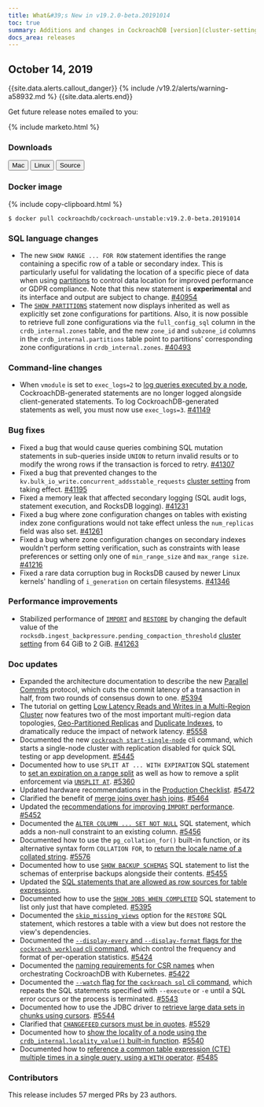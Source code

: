 ```yaml
---
title: What&#39;s New in v19.2.0-beta.20191014
toc: true
summary: Additions and changes in CockroachDB [version](cluster-settings.html#setting-version) v19.2.0-beta.20191014 since [version](cluster-settings.html#setting-version) v19.2.0-beta.20190930
docs_area: releases 
---
```


## October 14, 2019

{{site.data.alerts.callout_danger}}
{% include /v19.2/alerts/warning-a58932.md %}
{{site.data.alerts.end}}

Get future release notes emailed to you:

{% include marketo.html %}

### Downloads

<div id="os-tabs" class="clearfix os-tabs_button-outline-primary">
    <a href="https://binaries.cockroachdb.com/cockroach-v19.2.0-beta.20191014.darwin-10.9-amd64.tgz"><button id="mac" data-eventcategory="mac-binary-release-notes">Mac</button></a>
    <a href="https://binaries.cockroachdb.com/cockroach-v19.2.0-beta.20191014.linux-amd64.tgz"><button id="linux" data-eventcategory="linux-binary-release-notes">Linux</button></a>
    <a href="https://binaries.cockroachdb.com/cockroach-v19.2.0-beta.20191014.src.tgz"><button id="source" data-eventcategory="source-release-notes">Source</button></a>
</div>

### Docker image

{% include copy-clipboard.html %}
~~~shell
$ docker pull cockroachdb/cockroach-unstable:v19.2.0-beta.20191014
~~~

### SQL language changes

- The new `SHOW RANGE ... FOR ROW` statement identifies the range containing a specific row of a table or secondary index. This is particularly useful for validating the location of a specific piece of data when using [partitions](../v19.2/topology-geo-partitioned-replicas.html) to control data location for improved performance or GDPR compliance. Note that this new statement is **experimental** and its interface and output are subject to change. [#40954][#40954]
- The [`SHOW PARTITIONS`](../v19.2/show-partitions.html) statement now displays inherited as well as explicitly set zone configurations for partitions. Also, it is now possible to retrieve full zone configurations via the `full_config_sql` column in the `crdb_internal.zones` table, and the new `zone_id` and `subzone_id` columns in the `crdb_internal.partitions` table point to partitions' corresponding zone configurations in `crdb_internal.zones`. [#40493][#40493]

### Command-line changes

- When `vmodule` is set to `exec_logs=2` to [log queries executed by a node](../v19.2/query-behavior-troubleshooting.html#per-node-execution-logs), CockroachDB-generated statements are no longer logged alongside client-generated statements. To log CockroachDB-generated statements as well, you must now use `exec_logs=3`. [#41149][#41149]

### Bug fixes

- Fixed a bug that would cause queries combining SQL mutation statements in sub-queries inside `UNION` to return invalid results or to modify the wrong rows if the transaction is forced to retry. [#41307][#41307]
- Fixed a bug that prevented changes to the `kv.bulk_io_write.concurrent_addsstable_requests` [cluster setting](../v19.2/cluster-settings.html) from taking effect. [#41195][#41195]
- Fixed a memory leak that affected secondary logging (SQL audit logs, statement execution, and RocksDB logging). [#41231][#41231]
- Fixed a bug where zone configuration changes on tables with existing index zone configurations would not take effect unless the `num_replicas` field was also set. [#41261][#41261]
- Fixed a bug where zone configuration changes on secondary indexes wouldn't perform setting verification, such as constraints with lease preferences or setting only one of `min_range_size` and `max_range size`. [#41216][#41216]
- Fixed a rare data corruption bug in RocksDB caused by newer Linux kernels' handling of `i_generation` on certain filesystems. [#41346][#41346]

### Performance improvements

- Stabilized performance of [`IMPORT`](../v19.2/import.html) and [`RESTORE`](../v19.2/restore.html) by changing the default value of the `rocksdb.ingest_backpressure.pending_compaction_threshold` [cluster setting](../v19.2/cluster-settings.html) from 64 GiB to 2 GiB. [#41263][#41263]

### Doc updates

- Expanded the architecture documentation to describe the new [Parallel Commits](../v19.2/architecture/transaction-layer.html#parallel-commits) protocol, which cuts the commit latency of a transaction in half, from two rounds of consensus down to one. [#5394][#5394]
- The tutorial on getting [Low Latency Reads and Writes in a Multi-Region Cluster](../v19.2/demo-low-latency-multi-region-deployment.html) now features two of the most important multi-region data topologies, [Geo-Partitioned Replicas](../v19.2/topology-geo-partitioned-replicas.html) and [Duplicate Indexes](../v19.2/topology-duplicate-indexes.html), to dramatically reduce the impact of network latency. [#5558][#5558]
- Documented the new [`cockroach start-single-node`](../v19.2/cockroach-start-single-node.html) cli command, which starts a single-node cluster with replication disabled for quick SQL testing or app development. [#5445][#5445]
- Documented how to use `SPLIT AT ... WITH EXPIRATION` SQL statement to [set an expiration on a range split](../v19.2/split-at.html#set-the-expiration-on-a-split-enforcement) as well as how to remove a split enforcement via [`UNSPLIT AT`](../v19.2/unsplit-at.html). [#5360][#5360]
- Updated hardware recommendations in the [Production Checklist](../v19.2/recommended-production-settings.html#hardware). [#5472][#5472]
- Clarified the benefit of [merge joins over hash joins](../v19.2/joins.html#merge-joins). [#5464][#5464]
- Updated the [recommendations for improving `IMPORT` performance](../v19.2/import.html#performance). [#5452][#5452]
- Documented the [`ALTER COLUMN ... SET NOT NULL`](../v19.2/alter-column.html#set-not-null-constraint) SQL statement, which adds a non-null constraint to an existing column. [#5456][#5456]
- Documented how to use the `pg_collation_for()` built-in function, or its alternative syntax form `COLLATION FOR`, to [return the locale name of a collated string](../v19.2/collate.html#show-collation-for-strings). [#5576][#5576]
- Documented how to use [`SHOW BACKUP SCHEMAS`](../v19.2/show-backup.html#show-a-backup-with-schemas) SQL statement to list the schemas of enterprise backups alongside their contents. [#5455][#5455]
- Updated the [SQL statements that are allowed as row sources for table expressions](../v19.2/table-expressions.html#using-the-output-of-other-statements).
- Documented how to use the [`SHOW JOBS WHEN COMPLETED`](../v19.2/show-jobs.html#show-job-when-complete) SQL statement to list only just that have completed. [#5395][#5395]
- Documented the [`skip_missing_views`](../v19.2/restore.html#skip_missing_views) option for the `RESTORE` SQL statement, which restores a table with a view but does not restore the view's dependencies.
- Documented the [`--display-every` and `--display-format` flags for the `cockroach workload` cli command](../v19.2/cockroach-workload.html#customize-the-frequency-and-format-of-per-operation-statistics), which control the frequency and format of per-operation statistics. [#5424][#5424]
- Documented the [naming requirements for CSR names](../v19.2/orchestrate-cockroachdb-with-kubernetes.html#csr-names) when orchestrating CockroachDB with Kubernetes. [#5422][#5422]
- Documented the [`--watch` flag for the `cockroach sql` cli command](../v19.2/cockroach-sql.html#repeat-a-sql-statement), which repeats the SQL statements specified with `--execute` or `-e` until a SQL error occurs or the process is terminated. [#5543][#5543]
- Documented how to use the JDBC driver to [retrieve large data sets in chunks using cursors](../v19.2/build-a-java-app-with-cockroachdb.html#retrieve-large-data-sets-in-chunks-using-cursors). [#5544][#5544]
- Clarified that [`CHANGEFEED` cursors must be in quotes](../v19.2/create-changefeed.html#options). [#5529][#5529]
- Documented how to [show the locality of a node using the `crdb_internal.locality_value()` built-in function](../v19.2/show-locality.html#show-locality-with-a-built-in-function). [#5540][#5540]
- Documented how to [reference a common table expression (CTE) multiple times in a single query, using a `WITH` operator](../v19.2/common-table-expressions.html#reusing-common-table-expressions). [#5485][#5485]

### Contributors

This release includes 57 merged PRs by 23 authors.

[#40493]: https://github.com/cockroachdb/cockroach/pull/40493
[#40811]: https://github.com/cockroachdb/cockroach/pull/40811
[#40954]: https://github.com/cockroachdb/cockroach/pull/40954
[#41149]: https://github.com/cockroachdb/cockroach/pull/41149
[#41195]: https://github.com/cockroachdb/cockroach/pull/41195
[#41216]: https://github.com/cockroachdb/cockroach/pull/41216
[#41231]: https://github.com/cockroachdb/cockroach/pull/41231
[#41261]: https://github.com/cockroachdb/cockroach/pull/41261
[#41263]: https://github.com/cockroachdb/cockroach/pull/41263
[#41291]: https://github.com/cockroachdb/cockroach/pull/41291
[#41307]: https://github.com/cockroachdb/cockroach/pull/41307
[#41329]: https://github.com/cockroachdb/cockroach/pull/41329
[#41346]: https://github.com/cockroachdb/cockroach/pull/41346
[#5445]: https://github.com/cockroachdb/docs/pull/5445
[#5360]: https://github.com/cockroachdb/docs/pull/5360
[#5472]: https://github.com/cockroachdb/docs/pull/5472
[#5464]: https://github.com/cockroachdb/docs/pull/5464
[#5452]: https://github.com/cockroachdb/docs/pull/5452
[#5456]: https://github.com/cockroachdb/docs/pull/5456
[#5576]: https://github.com/cockroachdb/docs/pull/5576
[#5455]: https://github.com/cockroachdb/docs/pull/5455
[#5393]: https://github.com/cockroachdb/docs/pull/5393
[#5395]: https://github.com/cockroachdb/docs/pull/5395
[#5413]: https://github.com/cockroachdb/docs/pull/5413
[#5424]: https://github.com/cockroachdb/docs/pull/5424
[#5422]: https://github.com/cockroachdb/docs/pull/5422
[#5394]: https://github.com/cockroachdb/docs/pull/5394
[#5558]: https://github.com/cockroachdb/docs/pull/5558
[#5543]: https://github.com/cockroachdb/docs/pull/5543
[#5544]: https://github.com/cockroachdb/docs/pull/5544
[#5529]: https://github.com/cockroachdb/docs/pull/5529
[#5540]: https://github.com/cockroachdb/docs/pull/5540
[#5485]: https://github.com/cockroachdb/docs/pull/5485
